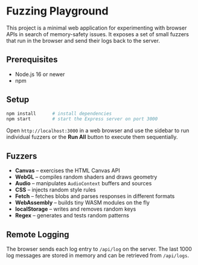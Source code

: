 # Fuzzing Playground

This project is a minimal web application for experimenting with browser APIs in search of memory-safety issues. It exposes a set of small fuzzers that run in the browser and send their logs back to the server.

## Prerequisites
- Node.js 16 or newer
- npm

## Setup

```bash
npm install      # install dependencies
npm start        # start the Express server on port 3000
```

Open `http://localhost:3000` in a web browser and use the sidebar to run individual fuzzers or the **Run All** button to execute them sequentially.

## Fuzzers
- **Canvas** – exercises the HTML Canvas API
- **WebGL** – compiles random shaders and draws geometry
- **Audio** – manipulates `AudioContext` buffers and sources
- **CSS** – injects random style rules
- **Fetch** – fetches blobs and parses responses in different formats
- **WebAssembly** – builds tiny WASM modules on the fly
- **localStorage** – writes and removes random keys
- **Regex** – generates and tests random patterns

## Remote Logging
The browser sends each log entry to `/api/log` on the server. The last 1000 log messages are stored in memory and can be retrieved from `/api/logs`.

